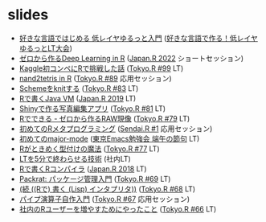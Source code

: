 # slides

- [好きな言語ではじめる 低レイヤゆるっと入門](https://igjit.github.io/slides/2024/09/low-layer-intro/#/) ([好きな言語で作る！低レイヤゆるっとLT大会](https://connpass.com/event/327833/))
- [ゼロから作るDeep Learning in R](https://igjit.github.io/slides/2022/12/deep-learning-from-scratch-r/#/) ([Japan.R 2022](https://japanr.connpass.com/event/265366/) ショートセッション)
- [Kaggle初コンペにRで挑戦した話](https://igjit.github.io/slides/2022/06/kaggle-with-r/#/) ([Tokyo.R #99](https://tokyor.connpass.com/event/249096/) LT)
- [nand2tetris in R](https://igjit.github.io/slides/2021/01/nand2tetris-in-r/#/) ([Tokyo.R #89](https://tokyor.connpass.com/event/200591/) 応用セッション)
- [Schemeをknitする](https://igjit.github.io/slides/2020/01/knitscm/#/) ([Tokyo.R #83](https://tokyor.connpass.com/event/161709/) LT)
- [Rで書くJava VM](https://igjit.github.io/slides/2019/12/jvmrr/#/) ([Japan.R 2019](https://japanr.connpass.com/event/154070/) LT)
- [Shinyで作る写真編集アプリ](https://igjit.github.io/slides/2019/09/shinyroom/#/) ([Tokyo.R #81](https://tokyor.connpass.com/event/141318/) LT)
- [Rでできる - ゼロから作るRAW現像](https://igjit.github.io/slides/2019/06/raw-processing-r/#/) ([Tokyo.R #79](https://tokyor.connpass.com/event/135622/) LT)
- [初めてのRメタプログラミング](https://igjit.github.io/slides/2019/05/metaprogramming-r/#/) ([Sendai.R #1](https://sendair.connpass.com/event/123977/) 応用セッション)
- [初めてのmajor-mode](https://igjit.github.io/slides/2019/05/major-mode/#/) ([東京Emacs勉強会 端午の節句](https://tokyo-emacs.connpass.com/event/128038/) LT)
- [Rがときめく型付けの魔法](https://igjit.github.io/slides/2019/04/typrr/#/) ([Tokyo.R #77](https://tokyor.connpass.com/event/125793/) LT)
- [LTを5分で終わらせる技術](https://igjit.github.io/slides/2019/01/lt-in-5minutes/#/) (社内LT)
- [Rで書くRコンパイラ](https://igjit.github.io/slides/2018/12/nrc/#/) ([Japan.R 2018](https://japanr.connpass.com/event/105802/) LT)
- [Packrat: パッケージ管理入門](https://igjit.github.io/slides/2018/04/packrat_intro/#/) ([Tokyo.R #69](https://atnd.org/events/96013) LT)
- [(続 ((Rで) 書く (Lisp) インタプリタ))](https://igjit.github.io/slides/2018/03/lisprr/#/) ([Tokyo.R #68](https://atnd.org/events/94785) LT)
- [パイプ演算子自作入門](https://igjit.github.io/slides/2018/01/tiny_pipe/#/) ([Tokyo.R #67](https://atnd.org/events/93829) 応用セッション)
- [社内のRユーザーを増やすためにやったこと](https://igjit.github.io/slides/2017/12/r_users/) ([Tokyo.R #66](https://atnd.org/events/92993) LT)
